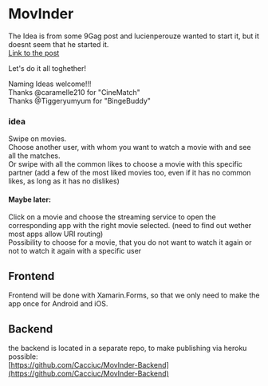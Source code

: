 # MovInder

The Idea is from some 9Gag post and lucienperouze wanted to start it, but it doesnt seem that he started it.  
[Link to the post](https://9gag.com/gag/aXgRZq6)

Let's do it all toghether!

Naming Ideas welcome!!!  
Thanks @caramelle210 for "CineMatch"  
Thanks @Tiggeryumyum for "BingeBuddy"  

### idea
Swipe on movies.  
Choose another user, with whom you want to watch a movie with and see all the matches.  
Or swipe with all the common likes to choose a movie with this specific partner (add a few of the most liked movies too, even if it has no common likes, as long as it has no dislikes)

#### Maybe later:
Click on a movie and choose the streaming service to open the corresponding app with the right movie selected. (need to find out wether most apps allow URI routing)  
Possibility to choose for a movie, that you do not want to watch it again or not to watch it again with a specific user  

## Frontend
Frontend will be done with Xamarin.Forms, so that we only need to make the app once for Android and iOS.  


## Backend
the backend is located in a separate repo, to make publishing via heroku possible:  
[https://github.com/Cacciuc/MovInder-Backend](https://github.com/Cacciuc/MovInder-Backend)  
 

